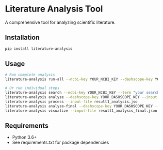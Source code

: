 # Literature Analysis Tool

A comprehensive tool for analyzing scientific literature.

## Installation

```bash
pip install literature-analysis
```

## Usage

```bash
# Run complete analysis
literature-analysis run-all --ncbi-key YOUR_NCBI_KEY --dashscope-key YOUR_DASHSCOPE_KEY --term "your search term" --retmax“max numbers of literature”

# Or run individual steps
literature-analysis search --ncbi-key YOUR_NCBI_KEY --term "your search term"
literature-analysis analyze --dashscope-key YOUR_DASHSCOPE_KEY --input-file result1.json
literature-analysis process --input-file result1_analysis.jso
literature-analysis analyze-final --dashscope-key YOUR_DASHSCOPE_KEY --input-file result1_analysis_processed.json
literature-analysis visualize --input-file result1_analysis_final.json
```

## Requirements

- Python 3.6+
- See requirements.txt for package dependencies

